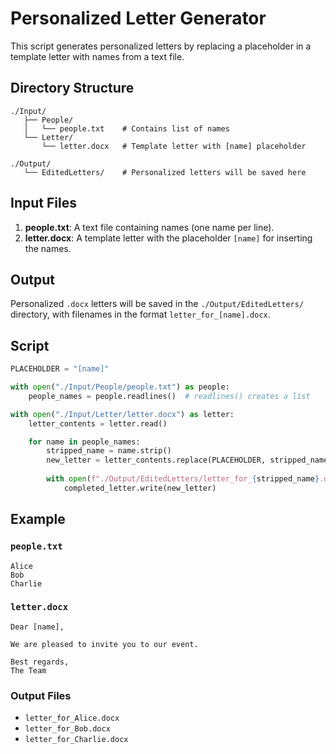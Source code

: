 # Personalized Letter Generator

This script generates personalized letters by replacing a placeholder in a template letter with names from a text file.

## Directory Structure

```
./Input/
   ├── People/
   │   └── people.txt    # Contains list of names
   └── Letter/
       └── letter.docx   # Template letter with [name] placeholder

./Output/
   └── EditedLetters/    # Personalized letters will be saved here
```

## Input Files

1. **people.txt**: A text file containing names (one name per line).
2. **letter.docx**: A template letter with the placeholder `[name]` for inserting the names.

## Output

Personalized `.docx` letters will be saved in the `./Output/EditedLetters/` directory, with filenames in the format `letter_for_[name].docx`.

## Script

```python
PLACEHOLDER = "[name]"

with open("./Input/People/people.txt") as people:
    people_names = people.readlines()  # readlines() creates a list

with open("./Input/Letter/letter.docx") as letter:
    letter_contents = letter.read()

    for name in people_names:
        stripped_name = name.strip()
        new_letter = letter_contents.replace(PLACEHOLDER, stripped_name)
        
        with open(f"./Output/EditedLetters/letter_for_{stripped_name}.docx", mode='w') as completed_letter:
            completed_letter.write(new_letter)
```

## Example

### `people.txt`
```
Alice
Bob
Charlie
```

### `letter.docx`
```
Dear [name],

We are pleased to invite you to our event.

Best regards,
The Team
```

### Output Files
- `letter_for_Alice.docx`
- `letter_for_Bob.docx`
- `letter_for_Charlie.docx`
```

